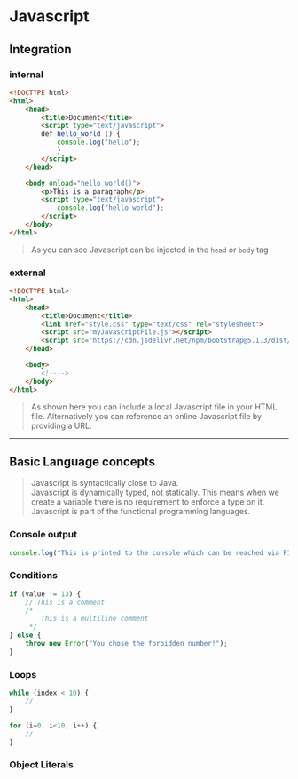 # Javascript

## Integration

### **internal**
```html
<!DOCTYPE html>
<html>
    <head>
        <title>Document</title>
        <script type="text/javascript">
        def hello_world () {
            console.log("hello");
            }
        </script>
    </head>

    <body onload="hello_world()">
        <p>This is a paragraph</p>
        <script type="text/javascript">
            console.log("hello world");
        </script>
    </body>
</html>
```

> As you can see Javascript can be injected in the ```head``` or ```body``` tag


### **external**
```html
<!DOCTYPE html>
<html>
    <head>
        <title>Document</title>
        <link href="style.css" type="text/css" rel="stylesheet"> 
        <script src="myJavascriptFile.js"></script>
        <script src="https://cdn.jsdelivr.net/npm/bootstrap@5.1.3/dist/js/bootstrap.bundle.min.js"></script>
    </head>

    <body>
        <!---->
    </body>
</html>
```

> As shown here you can include a local Javascript file in your HTML file.
> Alternatively you can reference an online Javascript file by providing a URL.

---

## Basic Language concepts

> Javascript is syntactically close to Java. <br>
> Javascript is dynamically typed, not statically. This means when we create a variable there is no requirement to enforce a type on it. <br>
> Javascript is part of the functional programming languages.

### **Console output**
```javascript
console.log("This is printed to the console which can be reached via F12 in your browser.");
```

### **Conditions**
```javascript
if (value != 13) {
    // This is a comment
    /*
        This is a multiline comment
     */
} else {
    throw new Error("You chose the forbidden number!");
}
```

### **Loops**
```javascript
while (index < 10) {
    //
}

for (i=0; i<10; i++) {
    //
}
```

### **Object Literals**